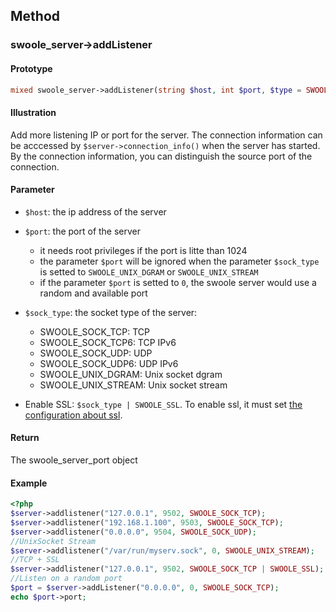 ## Method

### swoole_server->addListener

#### Prototype

```php
mixed swoole_server->addListener(string $host, int $port, $type = SWOOLE_SOCK_TCP);
```

#### Illustration

Add more listening IP or port for the server. The connection information can be acccessed by `$server->connection_info()` when the server has started. By the connection information, you can distinguish the source port of the connection. 

#### Parameter

* `$host`: the ip address of the server
* `$port`: the port of the server 
    - it needs root privileges if the port is litte than 1024
    - the parameter `$port` will be ignored when the parameter `$sock_type` is setted to `SWOOLE_UNIX_DGRAM` or `SWOOLE_UNIX_STREAM`
    - if the parameter `$port` is setted to `0`, the swoole server would use a random and available port

* `$sock_type`: the socket type of the server:
    * SWOOLE_SOCK_TCP: TCP
    * SWOOLE_SOCK_TCP6: TCP IPv6
    * SWOOLE_SOCK_UDP: UDP
    * SWOOLE_SOCK_UDP6: UDP IPv6
    * SWOOLE_UNIX_DGRAM: Unix socket dgram
    * SWOOLE_UNIX_STREAM: Unix socket stream
* Enable SSL: `$sock_type | SWOOLE_SSL`. To enable ssl, it must set [the configuration about ssl](/modules/swoole-server/configuration.md).

#### Return

The swoole_server_port object

#### Example

``` php
<?php
$server->addlistener("127.0.0.1", 9502, SWOOLE_SOCK_TCP);
$server->addlistener("192.168.1.100", 9503, SWOOLE_SOCK_TCP);
$server->addlistener("0.0.0.0", 9504, SWOOLE_SOCK_UDP);
//UnixSocket Stream
$server->addlistener("/var/run/myserv.sock", 0, SWOOLE_UNIX_STREAM);
//TCP + SSL
$server->addlistener("127.0.0.1", 9502, SWOOLE_SOCK_TCP | SWOOLE_SSL); 
//Listen on a random port
$port = $server->addListener("0.0.0.0", 0, SWOOLE_SOCK_TCP);
echo $port->port;
```
